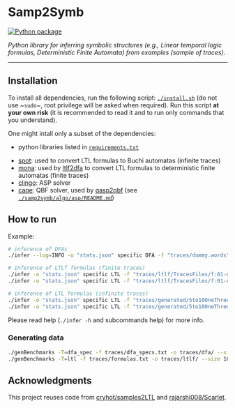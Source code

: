 # Samp2Symb
[![Python package](https://github.com/cryhot/samp2symb/actions/workflows/pythonpackage.yaml/badge.svg)](https://github.com/cryhot/samp2symb/actions/workflows/pythonpackage.yaml)

_Python library for inferring symbolic structures (e.g., Linear temporal logic formulas, Deterministic Finite Automata) from examples (sample of traces)._

---

## Installation

To install all dependencies, run the following script: [`./install.sh`](install.sh) (do not use ~`sudo`~, root privilege will be asked when required).
Run this script **at your own risk** (it is recommended to read it and to run only commands that you understand).

One might intall only a subset of the dependencies:
- python libraries listed in [`requirements.txt`](requirements.txt)
<!-- - [Z3](https://github.com/Z3Prover/z3#python) with python bindings: SAT solver -->
- [spot](https://spot.lrde.epita.fr/install.html): used to convert LTL formulas to Buchi automatas (infinite traces)
- [mona](https://www.brics.dk/mona/): used by [ltlf2dfa](https://github.com/whitemech/LTLf2DFA) to convert LTL formulas to deterministic finite automatas (finite traces)
- [clingo](https://github.com/potassco/clingo): ASP solver
- [caqe](https://github.com/ltentrup/caqe.git): QBF solver, used by [qasp2qbf](https://github.com/potassco/qasp2qbf) (see [`./samp2symb/algo/asp/README.md`](samp2symb/algo/asp/README.md))


## How to run

Example:
```sh
# inference of DFAs
./infer --log=INFO -o "stats.json" specific DFA -f "traces/dummy.words" --dfa="dfa.dot" --dfa-new="dfa-{attempt}.dot" -n=3 --method=CE

# inference of LTLf formulas (finite traces)
./infer -o "stats.json" specific LTL -f "traces/ltlf/TracesFiles/f:01-nw:10000-ml:10-0.trace" -n=4 --method=CE
./infer -o "stats.json" specific LTL -f "traces/ltlf/TracesFiles/f:01-nw:10000-ml:10-0.trace" -n=4 --method=HYBRID --horizon=8

# inference of LTL formulas (infinite traces)
./infer -o "stats.json" specific LTL -f "traces/generated/5to10OneThree/0020.trace" -n=4 --method=CE
./infer -o "stats.json" specific LTL -f "traces/generated/5to10OneThree/0020.trace" -n=4 --method=HYBRID --horizon=8
```

Please read help (`./infer -h` and subcommands help) for more info.

<!-- insert help -->

### Generating data

```sh
./genBenchmarks -T=dfa_spec -f traces/dfa_specs.txt -o traces/dfa/ --size 500,0
./genBenchmarks -T=ltl -f traces/formulas.txt -o traces/ltlf/ --size 10000,0 --lengths 10
```

## Acknowledgments

This project reuses code from [cryhot/samples2LTL](https://github.com/cryhot/samples2LTL) and [rajarshi008/Scarlet](https://github.com/rajarshi008/Scarlet/).